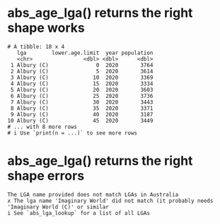 # abs_age_lga() returns the right shape works

    # A tibble: 18 x 4
       lga        lower.age.limit  year population
       <chr>                <dbl> <dbl>      <dbl>
     1 Albury (C)               0  2020       3764
     2 Albury (C)               5  2020       3614
     3 Albury (C)              10  2020       3369
     4 Albury (C)              15  2020       3334
     5 Albury (C)              20  2020       3603
     6 Albury (C)              25  2020       3736
     7 Albury (C)              30  2020       3443
     8 Albury (C)              35  2020       3371
     9 Albury (C)              40  2020       3187
    10 Albury (C)              45  2020       3449
    # ... with 8 more rows
    # i Use `print(n = ...)` to see more rows

# abs_age_lga() returns the right shape errors

    The LGA name provided does not match LGAs in Australia
    x The lga name 'Imaginary World' did not match (it probably needs 'Imaginary World (C)' or similar
    i See `abs_lga_lookup` for a list of all LGAs

